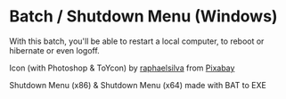 # Batch / Shutdown Menu (Windows)

With this batch, you'll be able to restart a local computer,
to reboot or hibernate or even logoff.

Icon (with Photoshop & ToYcon) by <a href="https://pixabay.com/users/raphaelsilva-4702998/?utm_source=link-attribution&amp;utm_medium=referral&amp;utm_campaign=image&amp;utm_content=2297767" _pageexpand_="760">raphaelsilva</a> from <a href="https://pixabay.com/?utm_source=link-attribution&amp;utm_medium=referral&amp;utm_campaign=image&amp;utm_content=2297767" _pageexpand_="764">Pixabay</a>

Shutdown Menu (x86) & Shutdown Menu (x64) made with BAT to EXE
